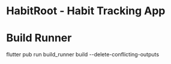 # HabitRoot - Habit Tracking App

# Build Runner
flutter pub run build_runner build --delete-conflicting-outputs